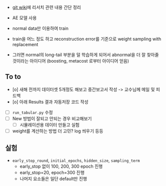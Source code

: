 - [git wiki](https://github.com/minsoo9506/my-paper/wiki)에 리서치 관련 내용 간단 정리

- AE 모델 사용
- normal data만 이용하여 train
- train을 어느 정도 하고 reconstruction error를 기준으로 weight sampling with replacement
- 그러면 normal의 long-tail 부분을 덜 학습하게 되어서 abnormal을 더 잘 찾아줄 것이라는 아이디어 (boosting, metacost 로부터 아이디어 얻음)

## To to
- [o] 새해 전까지 데이터셋 5개정도 해보고 중간보고서 작성 -> 교수님께 메일 및 피드백
- [o] 아래 Results 결과 자동저장 코드 작성
- [ ] `run_tabular.py` 수정
- [ ] New 방법이 잘되고 안되는 경우 비교해보기
  - [ ] 시뮬레이션용 데이터 만들고 실험
- [ ] weight를 계산하는 방법 더 고민? log 씌우기 등등

## 실험
- `early_stop_round`, `initial_epochs`, `hidden_size`, `sampling_term`
  - early_stop 없이 100, 200, 300 epoch 진행
  - early_stop=20, epoch=300 진행
  - 나머지 요소들은 일단 default만 진행